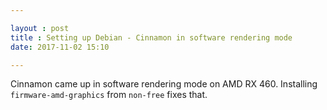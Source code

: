 ```yaml
---

layout : post
title : Setting up Debian - Cinnamon in software rendering mode
date: 2017-11-02 15:10

---
```


Cinnamon came up in software rendering mode on AMD RX 460. Installing `firmware-amd-graphics` from `non-free` fixes that.
